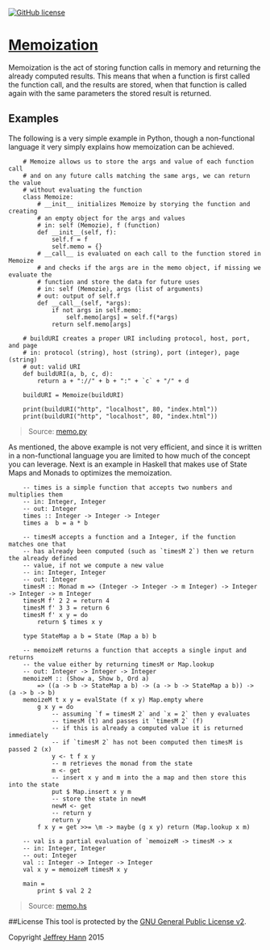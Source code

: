 [![GitHub license](https://img.shields.io/github/license/obihann-learning/functional-programming.svg)](https://github.com/obihann-learning/functional-programming/blob/master/LICENSE)

# [Memoization](/memoization)

Memoization is the act of storing function calls in memory and returning the already computed results. This means that
when a function is first called the function call, and the results are stored, when that function is called again with 
the same parameters the stored result is returned. 

## Examples

The following is a very simple example in Python, though a non-functional language it very simply explains
how memoization can be achieved.

        # Memoize allows us to store the args and value of each function call
        # and on any future calls matching the same args, we can return the value
        # without evaluating the function
        class Memoize:
            # __init__ initializes Memoize by storying the function and creating
            # an empty object for the args and values
            # in: self (Memozie), f (function)
            def __init__(self, f):
                self.f = f
                self.memo = {}
            # __call__ is evaluated on each call to the function stored in Memoize
            # and checks if the args are in the memo object, if missing we evaluate the
            # function and store the data for future uses
            # in: self (Memozie), args (list of arguments)
            # out: output of self.f
            def __call__(self, *args):
                if not args in self.memo:
                    self.memo[args] = self.f(*args)
                return self.memo[args]

        # buildURI creates a proper URI including protocol, host, port, and page
        # in: protocol (string), host (string), port (integer), page (string)
        # out: valid URI
        def buildURI(a, b, c, d):
            return a + "://" + b + ":" + `c` + "/" + d

        buildURI = Memoize(buildURI)

        print(buildURI("http", "localhost", 80, "index.html"))
        print(buildURI("http", "localhost", 80, "index.html"))

> Source: [memo.py](memo.py)

As mentioned, the above example is not very efficient, and since it is written in a non-functional language
you are limited to how much of the concept you can leverage. Next is an example in Haskell that makes use of 
State Maps and Monads to optimizes the memoization. 

        -- times is a simple function that accepts two numbers and multiplies them
        -- in: Integer, Integer
        -- out: Integer
        times :: Integer -> Integer -> Integer
        times a  b = a * b

        -- timesM accepts a function and a Integer, if the function matches one that
        -- has already been computed (such as `timesM 2`) then we return the already defined
        -- value, if not we compute a new value
        -- in: Integer, Integer
        -- out: Integer
        timesM :: Monad m => (Integer -> Integer -> m Integer) -> Integer -> Integer -> m Integer
        timesM f' 2 2 = return 4
        timesM f' 3 3 = return 6
        timesM f' x y = do
            return $ times x y

        type StateMap a b = State (Map a b) b

        -- memoizeM returns a function that accepts a single input and returns
        -- the value either by returning timesM or Map.lookup
        -- out: Integer -> Integer -> Integer
        memoizeM :: (Show a, Show b, Ord a) 
            => ((a -> b -> StateMap a b) -> (a -> b -> StateMap a b)) -> (a -> b -> b)
        memoizeM t x y = evalState (f x y) Map.empty where
            g x y = do
                -- assuming `f = timesM 2` and `x = 2` then y evaluates 
                -- timesM (t) and passes it `timesM 2` (f)
                -- if this is already a computed value it is returned immediately
                -- if `timesM 2` has not been computed then timesM is passed 2 (x)
                y <- t f x y
                -- m retrieves the monad from the state
                m <- get
                -- insert x y and m into the a map and then store this into the state
                put $ Map.insert x y m
                -- store the state in newM
                newM <- get
                -- return y
                return y
            f x y = get >>= \m -> maybe (g x y) return (Map.lookup x m)

        -- val is a partial evaluation of `memoizeM -> timesM -> x
        -- in: Integer, Integer
        -- out: Integer
        val :: Integer -> Integer -> Integer
        val x y = memoizeM timesM x y

        main =
            print $ val 2 2

> Source: [memo.hs](memo.hs)

##License
This tool is protected by the [GNU General Public License v2](http://www.gnu.org/licenses/gpl-2.0.html).

Copyright [Jeffrey Hann](http://jeffreyhann.ca/) 2015
